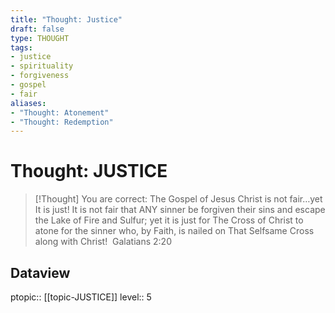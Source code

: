 ```yaml
---
title: "Thought: Justice"
draft: false
type: THOUGHT
tags:
- justice
- spirituality
- forgiveness
- gospel
- fair
aliases:
- "Thought: Atonement"
- "Thought: Redemption"
---
```

# Thought: JUSTICE 
> [!Thought]
> You are correct: The Gospel of Jesus Christ is not fair…yet It is just!
> It is not fair that ANY sinner be forgiven their sins and escape the Lake of Fire and Sulfur; yet it is just for The Cross of Christ to atone for the sinner who, by Faith, is nailed on That Selfsame Cross along with Christ! 
> Galatians 2:20


## Dataview
ptopic:: [[topic-JUSTICE]]
level:: 5
